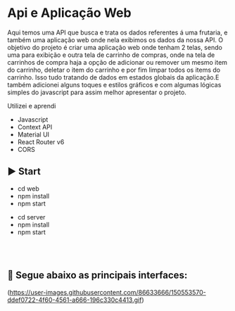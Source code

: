# Api e Aplicação Web

Aqui temos uma API que busca e trata os dados referentes á uma frutaria, e também uma aplicação web onde nela exibimos os dados da nossa API. O objetivo do projeto é criar uma aplicação web onde tenham 2 telas, sendo uma para exibição e outra tela de carrinho de compras, onde na tela de carrinhos de compra haja a opção de adicionar ou remover um mesmo item do carrinho, deletar o item do carrinho e por fim limpar todos os items do carrinho. Isso tudo tratando de dados em estados globais da aplicação.E também adicionei alguns toques e estilos gráficos e com algumas lógicas simples do javascript para assim melhor apresentar o projeto.

Utilizei e aprendi

-   Javascript
-   Context API
-   Material UI
-   React Router v6
-   CORS

## :arrow_forward: Start

<ul>
  <li>cd web </li> 
  <li>npm install</li>
  <li>npm start</li>
</ul>
<ul>
  <li>cd server </li> 
  <li>npm install</li>
  <li>npm start</li>
</ul>

<br><br>

## :mega: Segue abaixo as principais interfaces:

(https://user-images.githubusercontent.com/86633666/150553570-ddef0722-4f60-4561-a666-196c330c4413.gif)

